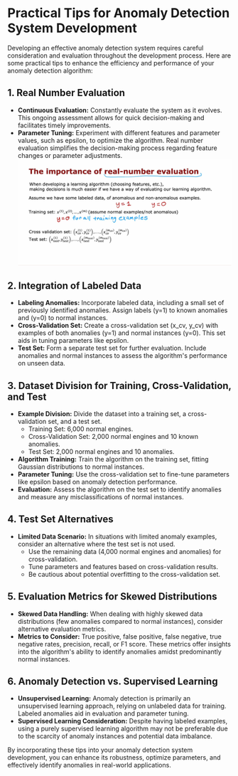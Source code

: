 # Practical Tips for Anomaly Detection System Development

Developing an effective anomaly detection system requires careful consideration and evaluation throughout the development process. Here are some practical tips to enhance the efficiency and performance of your anomaly detection algorithm:

## 1. Real Number Evaluation

* **Continuous Evaluation:** Constantly evaluate the system as it evolves. This ongoing assessment allows for quick decision-making and facilitates timely improvements.
* **Parameter Tuning:** Experiment with different features and parameter values, such as epsilon, to optimize the algorithm. Real number evaluation simplifies the decision-making process regarding feature changes or parameter adjustments.
    ![Example](Images/7.png)

## 2. Integration of Labeled Data

* **Labeling Anomalies:** Incorporate labeled data, including a small set of previously identified anomalies. Assign labels (y=1) to known anomalies and (y=0) to normal instances.
* **Cross-Validation Set:** Create a cross-validation set (x_cv, y_cv) with examples of both anomalies (y=1) and normal instances (y=0). This set aids in tuning parameters like epsilon.
* **Test Set:** Form a separate test set for further evaluation. Include anomalies and normal instances to assess the algorithm's performance on unseen data.

## 3. Dataset Division for Training, Cross-Validation, and Test

* **Example Division:** Divide the dataset into a training set, a cross-validation set, and a test set.
    - Training Set: 6,000 normal engines.
    - Cross-Validation Set: 2,000 normal engines and 10 known anomalies.
    - Test Set: 2,000 normal engines and 10 anomalies.
* **Algorithm Training:** Train the algorithm on the training set, fitting Gaussian distributions to normal instances.
* **Parameter Tuning:** Use the cross-validation set to fine-tune parameters like epsilon based on anomaly detection performance.
* **Evaluation:** Assess the algorithm on the test set to identify anomalies and measure any misclassifications of normal instances.

## 4. Test Set Alternatives

* **Limited Data Scenario:** In situations with limited anomaly examples, consider an alternative where the test set is not used.
    - Use the remaining data (4,000 normal engines and anomalies) for cross-validation.
    - Tune parameters and features based on cross-validation results.
    - Be cautious about potential overfitting to the cross-validation set.

## 5. Evaluation Metrics for Skewed Distributions

* **Skewed Data Handling:** When dealing with highly skewed data distributions (few anomalies compared to normal instances), consider alternative evaluation metrics.
* **Metrics to Consider:** True positive, false positive, false negative, true negative rates, precision, recall, or F1 score. These metrics offer insights into the algorithm's ability to identify anomalies amidst predominantly normal instances.

## 6. Anomaly Detection vs. Supervised Learning

* **Unsupervised Learning:** Anomaly detection is primarily an unsupervised learning approach, relying on unlabeled data for training. Labeled anomalies aid in evaluation and parameter tuning.
* **Supervised Learning Consideration:** Despite having labeled examples, using a purely supervised learning algorithm may not be preferable due to the scarcity of anomaly instances and potential data imbalance.

By incorporating these tips into your anomaly detection system development, you can enhance its robustness, optimize parameters, and effectively identify anomalies in real-world applications.